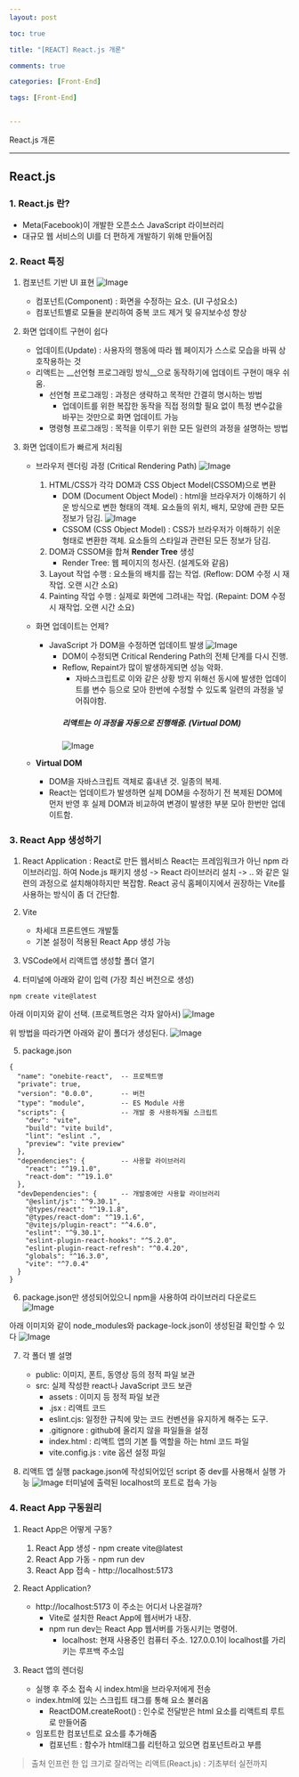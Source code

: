 ```yaml
---
layout: post

toc: true

title: "[REACT] React.js 개론"

comments: true

categories: [Front-End]

tags: [Front-End]


---
```


React.js 개론

---

## React.js

### 1. React.js 란?
- Meta(Facebook)이 개발한 오픈소스 JavaScript 라이브러리
- 대규모 웹 서비스의 UI를 더 편하게 개발하기 위해 만들어짐

### 2. React 특징
1. 컴포넌트 기반 UI 표현
    ![Image](../../assets/images/component.png)
    - 컴포넌트(Component) : 화면을 수정하는 요소. (UI 구성요소)
    - 컴포넌트별로 모듈을 분리하여 중복 코드 제거 및 유지보수성 향상

2. 화면 업데이트 구현이 쉽다
    - 업데이트(Update) : 사용자의 행동에 따라 웹 페이지가 스스로 모습을 바꿔 상호작용하는 것
    - 리액트는 __선언형 프로그래밍 방식__으로 동작하기에 업데이트 구현이 매우 쉬움.
        - 선언형 프로그래밍 : 과정은 생략하고 목적만 간결히 명시하는 방법
            - 업데이트를 위한 복잡한 동작을 직접 정의할 필요 없이 특정 변수값을 바꾸는 것만으로 화면 업데이트 가능
        - 명령형 프로그래밍 : 목적을 이루기 위한 모든 일련의 과정을 설명하는 방법

3. 화면 업데이트가 빠르게 처리됨
    - 브라우저 렌더링 과정 (Critical Rendering Path)
    ![Image](../../assets/images/browserRender1.png)
        1. HTML/CSS가 각각 DOM과 CSS Object Model(CSSOM)으로 변환
            - DOM (Document Object Model) : html을 브라우저가 이해하기 쉬운 방식으로 변한 형태의 객체. 요소들의 위치, 배치, 모양에 관한 모든 정보가 담김.
            ![Image](../../assets/images/browserRender2.png)
            - CSSOM (CSS Object Model) : CSS가 브라우저가 이해하기 쉬운 형태로 변환한 객체. 요소들의 스타일과 관련된 모든 정보가 담김.
        2. DOM과 CSSOM을 합쳐 __Render Tree__ 생성
            - Render Tree: 웹 페이지의 청사진. (설계도와 같음)
        3. Layout 작업 수행 : 요소들의 배치를 잡는 작업. (Reflow: DOM 수정 시 재작업. 오랜 시간 소요)
        4. Painting 작업 수행 : 실제로 화면에 그려내는 작업. (Repaint: DOM 수정 시 재작업. 오랜 시간 소요)

    - 화면 업데이트는 언제?
        - JavaScript 가 DOM을 수정하면 업데이트 발생
        ![Image](../../assets/images/browserRender4.png)
            - DOM이 수정되면 Critical Rendering Path의 전체 단계를 다시 진행.
            - Reflow, Repaint가 많이 발생하게되면 성능 악화.
                - 자바스크립트로 이와 같은 상황 방지 위해선 동시에 발생한 업데이트를 변수 등으로 모아 한번에 수정할 수 있도록 일련의 과정을 넣어줘야함.
                ##### 리액트는 이 과정을 자동으로 진행해줌. (Virtual DOM)
                ![Image](../../assets/images/browserRender5.png)

    - __Virtual DOM__
        - DOM을 자바스크립트 객체로 흉내낸 것. 일종의 복제.
        - React는 업데이트가 발생하면 실제 DOM을 수정하기 전 복제된 DOM에 먼저 반영 후 실제 DOM과 비교하여 변경이 발생한 부분 모아 한번만 업데이트함.

### 3. React App 생성하기

1. React Application : React로 만든 웹서비스
React는 프레임워크가 아닌 npm 라이브러리임.
하여 Node.js 패키지 생성 -> React 라이브러리 설치 -> .. 와 같은 일련의 과정으로 설치해야하지만 복잡함.
React 공식 홈페이지에서 권장하는 Vite를 사용하는 방식이 좀 더 간단함.

2. Vite
    - 차세대 프론트엔드 개발툴
    - 기본 설정이 적용된 React App 생성 가능

3. VSCode에서 리액트앱 생성할 폴더 열기

4. 터미널에 아래와 같이 입력 (가장 최신 버전으로 생성)
```
npm create vite@latest
```
아래 이미지와 같이 선택. (프로젝트명은 각자 알아서)
![Image](../../assets/images/vite1.png)

위 방법을 따라가면 아래와 같이 폴더가 생성된다.
![Image](../../assets/images/vite2.png)

5. package.json
```
{
  "name": "onebite-react",  -- 프로젝트명
  "private": true,
  "version": "0.0.0",       -- 버전
  "type": "module",         -- ES Module 사용
  "scripts": {              -- 개발 중 사용하게될 스크립트
    "dev": "vite",
    "build": "vite build",
    "lint": "eslint .",
    "preview": "vite preview"
  },
  "dependencies": {         -- 사용할 라이브러리
    "react": "^19.1.0",
    "react-dom": "^19.1.0"
  },
  "devDependencies": {      -- 개발중에만 사용할 라이브러리
    "@eslint/js": "^9.30.1",
    "@types/react": "^19.1.8",
    "@types/react-dom": "^19.1.6",
    "@vitejs/plugin-react": "^4.6.0",
    "eslint": "^9.30.1",
    "eslint-plugin-react-hooks": "^5.2.0",
    "eslint-plugin-react-refresh": "^0.4.20",
    "globals": "^16.3.0",
    "vite": "^7.0.4"
  }
}
```

6. package.json만 생성되어있으니 npm을 사용하여 라이브러리 다운로드
![Image](../../assets/images/vite3.png)

아래 이미지와 같이 node_modules와 package-lock.json이 생성된걸 확인할 수 있다
![Image](../../assets/images/vite4.png)

7. 각 폴더 별 설명
    - public: 이미지, 폰트, 동영상 등의 정적 파일 보관
    - src: 실제 작성한 react나 JavaScript 코드 보관
        - assets : 이미지 등 정적 파일 보관 
        - .jsx : 리액트 코드
        - eslint.cjs: 일정한 규칙에 맞는 코드 컨벤션을 유지하게 해주는 도구.
        - .gitignore : github에 올리지 않을 파일들을 설정
        - index.html : 리액트 앱의 기본 틀 역할을 하는 html 코드 파일
        - vite.config.js : vite 옵션 설정 파일

8. 리액트 앱 실행
package.json에 작성되어있던 script 중 dev를 사용해서 실행 가능
![Image](../../assets/images/react1.png)
터미널에 출력된 localhost의 포트로 접속 가능

### 4. React App 구동원리
1. React App은 어떻게 구동?
    1. React App 생성 - npm create vite@latest
    2. React App 가동 - npm run dev
    3. React App 접속 - http://localhost:5173

2. React Application? 
    - http://localhost:5173 이 주소는 어디서 나온걸까? 
        - Vite로 설치한 React App에 웹서버가 내장.
        - npm run dev는 React App 웹서버를 가동시키는 명령어.
            - localhost: 현재 사용중인 컴퓨터 주소. 127.0.0.1이 localhost를 가리키는 루프백 주소임

3. React 앱의 렌더링
    - 실행 후 주소 접속 시 index.html을 브라우저에게 전송
    - index.html에 있는 스크립트 태그를 통해 요소 불러옴
        - ReactDOM.createRoot() : 인수로 전달받은 html 요소를 리액트릐 루트로 만들어줌
    - 임포트한 컴포넌트로 요소를 추가해줌
        - 컴포넌트 : 함수가 html태그를 리턴하고 있으면 컴포넌트라고 부름


> 출처
> 인프런 한 입 크기로 잘라먹는 리액트(React.js) : 기초부터 실전까지